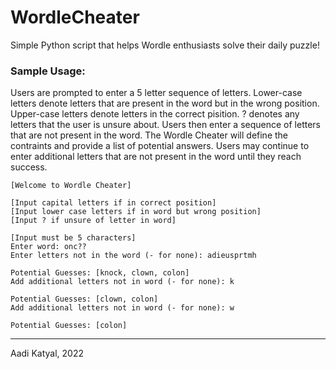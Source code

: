# WordleCheater

Simple Python script that helps Wordle enthusiasts solve their daily puzzle!

### Sample Usage:

Users are prompted to enter a 5 letter sequence of letters. Lower-case letters denote letters that are present in the word but in the wrong position. Upper-case letters denote letters in the correct pisition. ? denotes any letters that the user is unsure about. Users then enter a sequence of letters that are not present in the word. The Wordle Cheater will define the contraints and provide a list of potential answers. Users may continue to enter additional letters that are not present in the word until they reach success.

```
[Welcome to Wordle Cheater]

[Input capital letters if in correct position]
[Input lower case letters if in word but wrong position]
[Input ? if unsure of letter in word]

[Input must be 5 characters]
Enter word: onc??
Enter letters not in the word (- for none): adieusprtmh

Potential Guesses: [knock, clown, colon]
Add additional letters not in word (- for none): k

Potential Guesses: [clown, colon]
Add additional letters not in word (- for none): w

Potential Guesses: [colon]
```

---
Aadi Katyal, 2022
